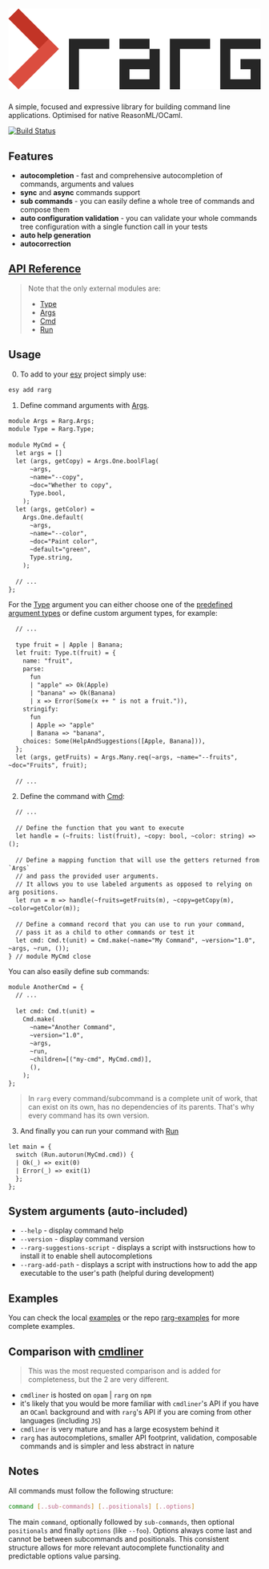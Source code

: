 # ![rarg logo](./rarg.png)

A simple, focused and expressive library for building command line applications.
Optimised for native ReasonML/OCaml.

[![Build Status](https://antonstefanov.visualstudio.com/rarg/_apis/build/status/antonstefanov.rarg?branchName=master)](https://antonstefanov.visualstudio.com/rarg/_build/latest?definitionId=2&branchName=master)

## Features

- **autocompletion** - fast and comprehensive autocompletion of commands, arguments and values
- **sync** and **async** commands support
- **sub commands** - you can easily define a whole tree of commands and compose them
- **auto configuration validation** - you can validate your whole commands tree configuration with a single function call in your tests
- **auto help generation**
- **autocorrection**

## [API Reference](https://rarg.z13.web.core.windows.net/rarg/Rarg/index.html)

> Note that the only external modules are:
>
> - [Type](https://rarg.z13.web.core.windows.net/rarg/RargInternal/Type/index.html)
> - [Args](https://rarg.z13.web.core.windows.net/rarg/RargInternal/Args/index.html)
> - [Cmd](https://rarg.z13.web.core.windows.net/rarg/RargInternal/Cmd/index.html)
> - [Run](https://rarg.z13.web.core.windows.net/rarg/RargInternal/Run/index.html)

## Usage

0. To add to your [esy](https://esy.sh) project simply use:

```sh
esy add rarg
```

1. Define command arguments with [Args](https://rarg.z13.web.core.windows.net/rarg/RargInternal/Args/index.html).

```reason
module Args = Rarg.Args;
module Type = Rarg.Type;

module MyCmd = {
  let args = []
  let (args, getCopy) = Args.One.boolFlag(
      ~args,
      ~name="--copy",
      ~doc="Whether to copy",
      Type.bool,
    );
  let (args, getColor) =
    Args.One.default(
      ~args,
      ~name="--color",
      ~doc="Paint color",
      ~default="green",
      Type.string,
    );

  // ...
};
```

For the [Type](https://rarg.z13.web.core.windows.net/rarg/RargInternal/Type/index.html) argument you can either choose one of the [predefined argument types](https://rarg.z13.web.core.windows.net/rarg/RargInternal/Type/index.html#type_predefined) or define custom argument types, for example:

```reason
  // ...

  type fruit = | Apple | Banana;
  let fruit: Type.t(fruit) = {
    name: "fruit",
    parse:
      fun
      | "apple" => Ok(Apple)
      | "banana" => Ok(Banana)
      | x => Error(Some(x ++ " is not a fruit.")),
    stringify:
      fun
      | Apple => "apple"
      | Banana => "banana",
    choices: Some(HelpAndSuggestions([Apple, Banana])),
  };
  let (args, getFruits) = Args.Many.req(~args, ~name="--fruits", ~doc="Fruits", fruit);

  // ...
```

2. Define the command with [Cmd](https://rarg.z13.web.core.windows.net/rarg/RargInternal/Cmd/index.html):

```reason
  // ...

  // Define the function that you want to execute
  let handle = (~fruits: list(fruit), ~copy: bool, ~color: string) => ();

  // Define a mapping function that will use the getters returned from `Args`
  // and pass the provided user arguments.
  // It allows you to use labeled arguments as opposed to relying on arg positions.
  let run = m => handle(~fruits=getFruits(m), ~copy=getCopy(m), ~color=getColor(m));

  // Define a command record that you can use to run your command,
  // pass it as a child to other commands or test it
  let cmd: Cmd.t(unit) = Cmd.make(~name="My Command", ~version="1.0", ~args, ~run, ());
} // module MyCmd close
```

You can also easily define sub commands:

```reason
module AnotherCmd = {
  // ...

  let cmd: Cmd.t(unit) =
    Cmd.make(
      ~name="Another Command",
      ~version="1.0",
      ~args,
      ~run,
      ~children=[("my-cmd", MyCmd.cmd)],
      (),
    );
};
```

> In `rarg` every command/subcommand is a complete unit of work, that can exist on its own, has no dependencies of its parents. That's why every command has its own version.

3. And finally you can run your command with [Run](https://rarg.z13.web.core.windows.net/rarg/RargInternal/Run/index.html)

```reason
let main = {
  switch (Run.autorun(MyCmd.cmd)) {
  | Ok(_) => exit(0)
  | Error(_) => exit(1)
  };
};
```

## System arguments (auto-included)

- `--help` - display command help
- `--version` - display command version
- `--rarg-suggestions-script` - displays a script with instsructions how to install it to enable shell autocompletions
- `--rarg-add-path` - displays a script with instructions how to add the app executable to the user's path (helpful during development)

## Examples

You can check the local [examples](https://github.com/antonstefanov/rarg/tree/master/src/examples) or the repo [rarg-examples](https://github.com/antonstefanov/rarg-examples) for more complete examples.

## Comparison with [cmdliner](https://github.com/dbuenzli/cmdliner)

> This was the most requested comparison and is added for completeness, but the 2 are very different.

- `cmdliner` is hosted on `opam` | `rarg` on `npm`
- it's likely that you would be more familiar with `cmdliner`'s API if you have an `OCaml` background and with `rarg`'s API if you are coming from other languages (including `JS`)
- `cmdliner` is very mature and has a large ecosystem behind it
- `rarg` has autocompletions, smaller API footprint, validation, composable commands and is simpler and less abstract in nature

## Notes

All commands must follow the following structure:

```sh
command [..sub-commands] [..positionals] [..options]
```

The main `command`, optionally followed by `sub-commands`, then optional `positionals` and finally `options` (like `--foo`).
Options always come last and cannot be between subcommands and positionals.
This consistent structure allows for more relevant autocomplete functionality and predictable options value parsing.
